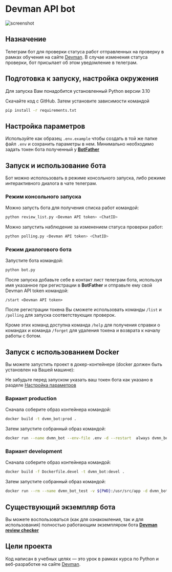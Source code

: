 # Devman API bot

![screenshot](https://dvmn.org/media/lessons/cYwOt-Mx3ZY.jpg)

## Назначение

Телеграм бот для проверки статуса работ отправленных на проверку в рамках обучения на сайте  [Devman](https://dvmn.org). В случае изменения статуса проверки, бот присылает об этом уведомление в телеграм.

## Подготовка к запуску, настройка окружения

Для запуска Вам понадобится установленный Python версии 3.10

Скачайте код с GitHub. Затем установите зависимости командой

```sh
pip install -r requirements.txt
```

## <a id="configure"> Настройка параметров</a>

Используйте как образец `.env.example` чтобы создать в той же папке файл `.env` и сохранить параметры в нем. Минимально необходимо задать токен бота полученный у [**BotFather**](https://telegram.me/BotFather)

## Запуск и использование бота

Бот можно исполоьзовать в режиме консольного запуска, либо режиме интерактивного диалога в чате телеграм.

### Режим консольного запуска

Можно запусть бота для получения списка работ командой:

```sh
python review_list.py <Devman API token> <ChatID>
```

Можно запустить наблюдение за изменением статуса проверки работ:

```sh
python polling.py <Devman API token> <ChatID>
```

### Режим диалогового бота

Запустите бота командой:

```sh
python bot.py
```

После запуска добавьте себе в контакт лист телеграм бота, используя имя указанное при регистрации в **BotFather** и отправьте ему свой Devman API token командой:

`/start <Devman API token>`

После регистрации токена Вы сможете использовать команды `/list` и `/polling` для запуска соответствующих проверок.

Кроме этих команд доступна команда `/help` для получения справки о командах и команда `/forget` для удаления токена и возврата к началу работы с ботом.

## Запуск с использованием Docker

Вы можете запустить проект в докер-контейнере (docker должен быть установлен на Вашей машине):

Не забудьте перед запуском указать ваш токен бота как указано в разделе [Настройка параметров](#configure)

### Вариант production

Сначала соберите образ контейнера командой:

```sh
docker build -t dvmn_bot:prod .
```

Затем запустите собранный образ командой:

```sh
docker run --name dvmn_bot --env-file .env -d --restart  always dvmn_bot:prod
```

### Вариант development

Сначала соберите образ контейнера командой:

```sh
docker build -f Dockerfile.devel -t dvmn_bot:devel .
```

Затем запустите собранный образ командой:

```sh
docker run --rm --name dvmn_bot_test -v ${PWD}:/usr/src/app -d dvmn_bot:devel
```

## Существующий экземпляр бота

Вы можете воспользоваться (как для ознакомления, так и для использования) полностью работающим экземпляром бота [**Devman review checker**](https://telegram.me/dvmnAPIbot)

## Цели проекта

Код написан в учебных целях — это урок в рамках курса по Python и веб-разработке на сайте [Devman](https://dvmn.org).
